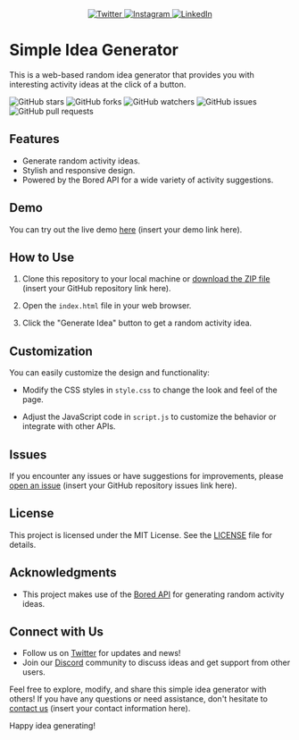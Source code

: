 <div align="center">
  <a href="https://twitter.com/JittoJoseph17">
    <img src="https://img.icons8.com/fluent/48/000000/twitter.png" alt="Twitter" />
  </a>
  <a href="https://www.instagram.com/jitto_joseph1">
    <img src="https://img.icons8.com/fluent/48/000000/instagram-new.png" alt="Instagram" />
  </a>
  <a href="https://www.linkedin.com/in/jittojoseph17/">
    <img src="https://img.icons8.com/fluent/48/000000/linkedin.png" alt="LinkedIn" />
  </a>
</div>

# Simple Idea Generator

This is a web-based random idea generator that provides you with interesting activity ideas at the click of a button.

![GitHub stars](https://img.shields.io/github/stars/JittoJoseph/simple-idea-generator?style=social)
![GitHub forks](https://img.shields.io/github/forks/JittoJoseph/simple-idea-generator?style=social)
![GitHub watchers](https://img.shields.io/github/watchers/JittoJoseph/simple-idea-generator?style=social)
![GitHub issues](https://img.shields.io/github/issues/JittoJoseph/simple-idea-generator)
![GitHub pull requests](https://img.shields.io/github/issues-pr/JittoJoseph/simple-idea-generator)

## Features

- Generate random activity ideas.
- Stylish and responsive design.
- Powered by the Bored API for a wide variety of activity suggestions.

## Demo

You can try out the live demo [here](https://www.jittotech.com/p/idea.html) (insert your demo link here).

## How to Use

1. Clone this repository to your local machine or [download the ZIP file](#) (insert your GitHub repository link here).

2. Open the `index.html` file in your web browser.

3. Click the "Generate Idea" button to get a random activity idea.

## Customization

You can easily customize the design and functionality:

- Modify the CSS styles in `style.css` to change the look and feel of the page.

- Adjust the JavaScript code in `script.js` to customize the behavior or integrate with other APIs.


## Issues

If you encounter any issues or have suggestions for improvements, please [open an issue](https://github.com/JittoJoseph/simple-idea-generator/issues) (insert your GitHub repository issues link here).

## License

This project is licensed under the MIT License. See the [LICENSE](LICENSE) file for details.

## Acknowledgments

- This project makes use of the [Bored API](https://www.boredapi.com/) for generating random activity ideas.

## Connect with Us

- Follow us on [Twitter](#) for updates and news!
- Join our [Discord](#) community to discuss ideas and get support from other users.

Feel free to explore, modify, and share this simple idea generator with others! If you have any questions or need assistance, don't hesitate to [contact us](#) (insert your contact information here).

Happy idea generating!
